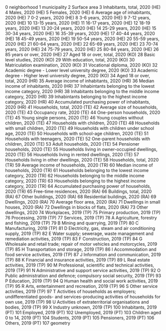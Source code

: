 0 neighborhood
1 municipality
2 Surface area
3 Inhabitants, total, 2020 (HE)
4 Males, 2020 (HE)
5 Females, 2020 (HE)
6 Average age of inhabitants, 2020 (HE)
7 0-2 years, 2020 (HE)
8 3-6 years, 2020 (HE)
9 7-12 years, 2020 (HE)
10 13-15 years, 2020 (HE)
11 16-17 years, 2020 (HE)
12 18-19 years, 2020 (HE)
13 20-24 years, 2020 (HE)
14 25-29 years, 2020 (HE)
15 30-34 years, 2020 (HE)
16 35-39 years, 2020 (HE)
17 40-44 years, 2020 (HE)
18 45-49 years, 2020 (HE)
19 50-54 years, 2020 (HE)
20 55-59 years, 2020 (HE)
21 60-64 years, 2020 (HE)
22 65-69 years, 2020 (HE)
23 70-74 years, 2020 (HE)
24 75-79 years, 2020 (HE)
25 80-84 years, 2020 (HE)
26 85 years or over, 2020 (HE)
27 Aged 18 or over, total, 2020 (KO)
28 Basic level studies, 2020 (KO)
29 With education, total, 2020 (KO)
30 Matriculation examination, 2020 (KO)
31 Vocational diploma, 2020 (KO)
32 Academic degree - Lower level university degree, 2020 (KO)
33 Academic degree - Higher level university degree, 2020 (KO)
34 Aged 18 or over, total, 2020 (HR)
35 Average income of inhabitants, 2020 (HR)
36 Median income of inhabitants, 2020 (HR)
37 Inhabintants belonging to the lowest income category, 2020 (HR)
38 Inhabitants belonging to the middle income category, 2020 (HR)
39 Inhabintants belonging to the highest income category, 2020 (HR)
40 Accumulated purchasing power of inhabitants, 2020 (HR)
41 Households, total, 2020 (TE)
42 Average size of households, 2020 (TE)
43 Occupancy rate, 2020 (TE)
44 One-person households, 2020 (TE)
45 Young single persons, 2020 (TE)
46 Young couples without children, 2020 (TE)
47 Households with children, 2020 (TE)
48 Households with small children, 2020 (TE)
49 Households with children under school age, 2020 (TE)
50 Households with school-age children, 2020 (TE)
51 Households with teenagers, 2020 (TE)
52 One-parent households with children, 2020 (TE)
53 Adult households, 2020 (TE)
54 Pensioner households, 2020 (TE)
55 Households living in owner-occupied dwellings, 2020 (TE)
56 Households living in rented dwellings, 2020 (TE)
57 Households living in other dwellings, 2020 (TE)
58 Households, total, 2020 (TR)
59 Average income of households, 2020 (TR)
60 Median income of households, 2020 (TR)
61 Households belonging to the lowest income category, 2020 (TR)
62 Households belonging to the middle income category, 2020 (TR)
63 Households belonging to the highest income category, 2020 (TR)
64 Accumulated purchasing power of households, 2020 (TR)
65 Free-time residences, 2020 (RA)
66 Buildings, total, 2020 (RA)
67 Other buildings, 2020 (RA)
68 Residential buildings, 2020 (RA)
69 Dwellings, 2020 (RA)
70 Average floor area, 2020 (RA)
71 Dwellings in small houses, 2020 (RA)
72 Dwellings in blocks of flats, 2020 (RA)
73 Other dwellings, 2020
74 Workplaces, 2019 (TP)
75 Primary production, 2019 (TP)
76 Processing, 2019 (TP)
77 Services, 2019 (TP)
78 A Agriculture, forestry and fishing, 2019 (TP)
79 B Mining and quarrying, 2019 (TP)
80 C Manufacturing, 2019 (TP)
81 D Electricity, gas, steam and air conditioning supply, 2019 (TP)
82 E Water supply; sewerage, waste management and remediation activities, 2019 (TP)
83 F Construction, 2019 (TP)
84 G Wholesale and retail trade; repair of motor vehicles and motorcycles, 2019 (TP)
85 H Transportation and storage, 2019 (TP)
86 I Accommodation and food service activities, 2019 (TP)
87 J Information and communication, 2019 (TP)
88 K Financial and insurance activities, 2019 (TP)
89 L Real estate activities, 2019 (TP)
90 M Professional, scientific and technical activities, 2019 (TP)
91 N Administrative and support service activities, 2019 (TP)
92 O Public administration and defence; compulsory social security, 2019 (TP)
93 P Education, 2019 (TP)
94 Q Human health and social work activities, 2019 (TP)
95 R Arts, entertainment and recreation, 2019 (TP)
96 S Other service activities, 2019 (TP)
97 T Activities of households as employers; undifferentiated goods- and services-producing activities of households for own use, 2019 (TP)
98 U Activities of extraterritorial organisations and bodies, 2019 (TP)
99 X Industry unknown, 2019 (TP)
100 Inhabitants, 2019 (PT)
101 Employed, 2019 (PT)
102 Unemployed, 2019 (PT)
103 Children aged 0 to 14, 2019 (PT)
104 Students, 2019 (PT)
105 Pensioners, 2019 (PT)
106 Others, 2019 (PT)
107 geometry